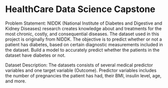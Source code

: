 # HealthCare Data Science Capstone

Problem Statement:
  NIDDK (National Institute of Diabetes and Digestive and Kidney Diseases) research creates knowledge about and treatments for the most chronic, costly, and consequential diseases. The dataset used in this project is originally from NIDDK. 
  The objective is to predict whether or not a patient has diabetes, based on certain diagnostic measurements included in the dataset. Build a model to accurately predict whether the patients in the dataset have diabetes or not. 

Dataset Description:
  The datasets consists of several medical predictor variables and one target variable (Outcome). Predictor variables includes the number of pregnancies the patient has had, their BMI, insulin level, age, and more.
